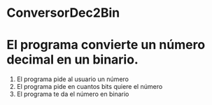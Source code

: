 # ConversorDec2Bin
 # El programa convierte un número decimal en un binario.
 1. El programa pide al usuario un número
 2. El programa pide en cuantos bits quiere el número
 3. El programa te da el número en binario